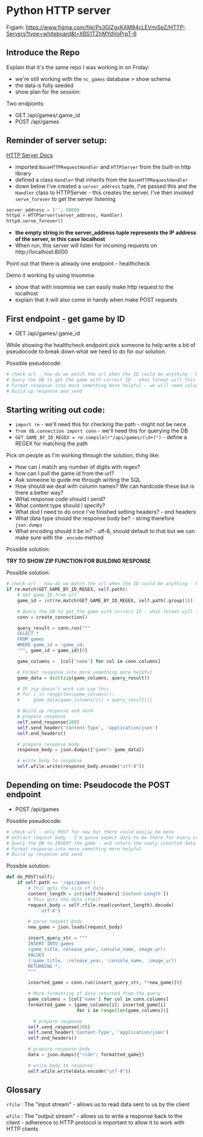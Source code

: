 # Python HTTP server

Figjam: https://www.figma.com/file/Ps3GlZgxKAM84cLEVmiSeZ/HTTP-Servers?type=whiteboard&t=XBS1TZhMYdVoPrpT-6

## Introduce the Repo

Explain that it's the same repo I was working in on Friday:

- we're still working with the `nc_games` database > show schema
- the data is fully seeded
- show plan for the session:

Two endpoints:

- GET /api/games/:game_id
- POST /api/games

## Reminder of server setup:

[HTTP Server Docs](https://docs.python.org/3/library/http.server.html#http.server.HTTPServer)

- imported `BaseHTTPRequestHandler` and `HTTPServer` from the built-in http library
- defined a class `Handler` that inherits from the `BaseHTTPRequestHandler`
- down below I've created a `server_address` tuple, I've passed this and the `Handler` class to HTTPServer - this creates the server. I've then invoked `serve_forever` to get the server listening

```py
server_address = ('', 8000)
httpd = HTTPServer(server_address, Handler)
httpd.serve_forever()
```

- **the empty string in the server_address tuple represents the IP address of the server, in this case localhost**
- When run, this server will listen for incoming requests on http://localhost:8000

Point out that there is already one endpoint - healthcheck

Demo it working by using Insomnia:

- show that with insomnia we can easily make http request to the localhost
- explain that it will also come in handy when make POST requests

## First endpoint - get game by ID

- GET /api/games/:game_id

While showing the healthcheck endpoint pick someone to help write a bit of pseudocode to break down what we need to do for our solution.

Possible pseudocode:

```py
# check url - how do we match the url when the ID could be anything - Regex?
# Query the DB to get the game with correct ID - what format will this return?
# Format response into more something more helpful - we will need column names - we can hardcode these but is there a better way?
# Build up response and send
```

## Starting writing out code:

- `import re` - we'll need this for checking the path - might not be nece
- `from db.connection import conn` - we'll need this for querying the DB
- `GET_GAME_BY_ID_REGEX = re.compile(r"/api/games/(\d+)")` - define a REGEX for matching the path

Pick on people as I'm working through the solution, thing like:

- How can I match any number of digits with regex?
- how can I pull the game id from the url?
- Ask someone to guide me through writing the SQL
- How should we deal with column names? We can hardcode these but is there a better way?
- WHat response code should I send?
- What content type should I specify?
- What dod I need to do once I've finished setting headers? - end headers
- What data type should the response body be? - string therefore `json.dumps`
- What encoding should it be in? - utf-8, should default to that but we can make sure with the `.encode` method

Possible solution:

**TRY TO SHOW ZIP FUNCTION FOR BUILDING RESPONSE**

Possible solution:

```py
# check url - how do we match the url when the ID could be anything - Regex?
if re.match(GET_GAME_BY_ID_REGEX, self.path):
    # Get game ID from url
    game_id = int(re.match(GET_GAME_BY_ID_REGEX, self.path).group(1))

    # Query the DB to get the game with correct ID - what format will this return?
    conn = create_connection()

    query_result = conn.run("""
    SELECT *
    FROM games
    WHERE game_id = :game_id;
    """, game_id = game_id)[0]

    game_columns =  [col['name'] for col in conn.columns]

    # Format response into more something more helpful
    game_data = dict(zip(game_columns, query_result))

    # IF zip doesn't work can use this
    # for i in range(len(game_columns)):
    #     game_data[game_columns[i]] = query_result[i]

    # Build up response and send
    # prepare response
    self.send_response(200)
    self.send_header('Content-Type', 'application/json')
    self.end_headers()

    # prepare response body
    response_body = json.dumps({"game": game_data})

    # write body to response
    self.wfile.write(response_body.encode("utf-8"))

```

## Depending on time: Pseudocode the POST endpoint

- POST /api/games

Possible pseudocode:

```py
# check url - only POST for now but there could easily be more
# extract request body - I'm gonna expect data to be there for every column for simplicity
# Query the DB to INSERT the game - and return the newly inserted data to be sent back
# Format response into more something more helpful
# Build up response and send
```

Possible solution:

```py
def do_POST(self):
    if self.path == '/api/games':
        # This gets the size of data
        content_length = int(self.headers['Content-Length'])
        # This gets the data itself
        request_body = self.rfile.read(content_length).decode(
            'utf-8')

        # parse request body
        new_game = json.loads(request_body)

        insert_query_str = """
        INSERT INTO games
        (game_title, release_year, console_name, image_url)
        VALUES
        (:game_title, :release_year, :console_name, :image_url)
        RETURNING *;
        """

        inserted_game = conn.run(insert_query_str, **new_game)[0]

        # More formatting of data returned from the query
        game_columns = [col['name'] for col in conn.columns]
        formatted_game = {game_columns[i]: inserted_game[i]
                          for i in range(len(game_columns))}

          # prepare response
        self.send_response(200)
        self.send_header('Content-Type', 'application/json')
        self.end_headers()

        # prepare response body
        data = json.dumps({"ride": formatted_game})

        # write body to response
        self.wfile.write(data.encode("utf-8"))
```

## Glossary

`rfile` : The "input stream" - allows us to read data sent to us by the client

`wfile` : The "output stream" - allows us to write a response back to the client - adherence to HTTP protocol is important to allow it to work with HTTP clients
